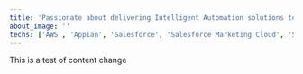 ```yaml
---
title: 'Passionate about delivering Intelligent Automation solutions to improve CX, productivity and profitability through personalised digital experiences.'
about_image: ''
techs: ['AWS', 'Appian', 'Salesforce', 'Salesforce Marketing Cloud', 'Splunk', 'Power BI', 'JIRA', 'Braintree', 'Tableau', 'Confluence', 'Slack', 'PayPal', 'ZenDesk']
---
```


This is a test of content change
